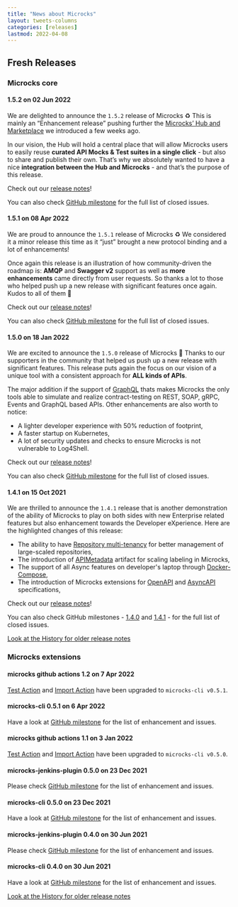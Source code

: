 ```yaml
---
title: "News about Microcks"
layout: tweets-columns
categories: [releases]
lastmod: 2022-04-08
---
```


## Fresh Releases

### Microcks core

#### 1.5.2 on 02 Jun 2022

We are delighted to announce the `1.5.2` release of Microcks ♻️ This is mainly an “Enhancement release” pushing further the [Microcks’ Hub and Marketplace](https://microcks.io/blog/microcks-hub-announcement/) we introduced a few weeks ago.

In our vision, the Hub will hold a central place that will allow Microcks users to easily reuse **curated API Mocks & Test suites in a single click** - but also to share and publish their own. That’s why we absolutely wanted to have a nice **integration between the Hub and Microcks** - and that’s the purpose of this release.

Check out our [release notes](https://microcks.io/blog/microcks-1.5.2-release/)!

You can also check [GitHub milestone](https://github.com/microcks/microcks/milestone/23?closed=1) for the full list of closed issues.

#### 1.5.1 on 08 Apr 2022

We are proud to announce the `1.5.1` release of Microcks ♻️ We considered it a minor release this time as it “just” brought a new protocol binding and a lot of enhancements!

Once again this release is an illustration of how community-driven the roadmap is: **AMQP** and **Swagger v2** support as well as **more** **enhancements** came directly from user requests. So thanks a lot to those who helped push up a new release with significant features once again. Kudos to all of them 👏

Check out our [release notes](https://microcks.io/blog/microcks-1.5.1-release/)!

You can also check [GitHub milestone](https://github.com/microcks/microcks/milestone/20?closed=1) for the full list of closed issues.

#### 1.5.0 on 18 Jan 2022

We are excited to announce the `1.5.0` release of Microcks 🚀 Thanks to our supporters in the community that helped us push up a new release with significant features. This release puts again the focus on our vision of a unique tool with a consistent approach for **ALL kinds of APIs**.

The major addition if the support of [GraphQL](https://graphql.io/) thats makes Microcks the only tools able to simulate and realize contract-testing on REST, SOAP, gRPC, Events and GraphQL based APIs. Other enhancements are also worth to notice:

* A lighter developer experience with 50% reduction of footprint,
* A faster startup on Kubernetes,
* A lot of security updates and checks to ensure Microcks is not vulnerable to Log4Shell.

Check out our [release notes](https://microcks.io/blog/microcks-1.5.0-release/)!

You can also check [GitHub milestone](https://github.com/microcks/microcks/milestone/17?closed=1) for the full list of closed issues.

#### 1.4.1 on 15 Oct 2021

We are thrilled to announce the `1.4.1` release that is another demonstration of the ability of Microcks to play on both sides with new Enterprise related features but also enhancement towards the Developer eXperience. Here are the highlighted changes of this release:

* The ability to have [Repository multi-tenancy](../documentation/using/advanced/organizing/#rbac-security-segmentation) for better management of large-scaled repositories,
* The introduction of [APIMetadata](../documentation/using/advanced/metadata/) artifact for scaling labeling in Microcks,
* The support of all Async features on developer's laptop through [Docker-Compose](../blog/async-features-with-docker-compose/),
* The introduction of Microcks extensions for [OpenAPI](../documentation/using/openapi/#using-openapi-extensions) and [AsyncAPI](../documentation/using/asyncapi/#using-asyncapi-extensions) specifications,

Check out our [release notes](https://microcks.io/blog/microcks-1.4.1-release/)!

You can also check GitHub milestones - [1.4.0](https://github.com/microcks/microcks/milestone/15?closed=1) and [1.4.1](https://github.com/microcks/microcks/milestone/16?closed=1) - for the full list of closed issues.

[Look at the History for older release notes](./history)

### Microcks extensions

#### microcks github actions 1.2 on 7 Apr 2022

[Test Action](https://github.com/microcks/test-github-action) and [Import Action](https://github.com/microcks/import-github-action) have been upgraded to `microcks-cli v0.5.1`.

#### microcks-cli 0.5.1 on 6 Apr 2022

Have a look at [GitHub milestone](https://github.com/microcks/microcks-cli/milestone/5?closed=1) for the list of enhancement and issues.

#### microcks github actions 1.1 on 3 Jan 2022

[Test Action](https://github.com/microcks/test-github-action) and [Import Action](https://github.com/microcks/import-github-action) have been upgraded to `microcks-cli v0.5.0`.

#### microcks-jenkins-plugin 0.5.0 on 23 Dec 2021

Please check [GitHub milestone](https://github.com/microcks/microcks-jenkins-plugin/milestone/3?closed=1) for the list of enhancement and issues.

#### microcks-cli 0.5.0 on 23 Dec 2021

Have a look at [GitHub milestone](https://github.com/microcks/microcks-cli/milestone/4?closed=1) for the list of enhancement and issues.

#### microcks-jenkins-plugin 0.4.0 on 30 Jun 2021

Please check [GitHub milestone](https://github.com/microcks/microcks-jenkins-plugin/milestone/2?closed=1) for the list of enhancement and issues.

#### microcks-cli 0.4.0 on 30 Jun 2021

Have a look at [GitHub milestone](https://github.com/microcks/microcks-cli/milestone/3?closed=1) for the list of enhancement and issues.

[Look at the History for older release notes](./history)